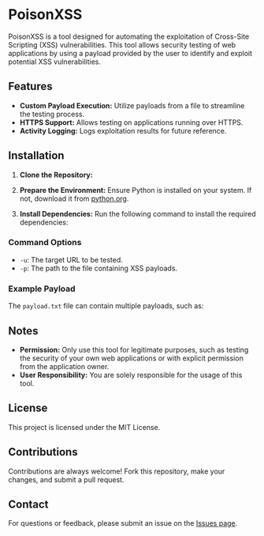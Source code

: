 # PoisonXSS

PoisonXSS is a tool designed for automating the exploitation of Cross-Site Scripting (XSS) vulnerabilities. This tool allows security testing of web applications by using a payload provided by the user to identify and exploit potential XSS vulnerabilities.

## Features

- **Custom Payload Execution:** Utilize payloads from a file to streamline the testing process.
- **HTTPS Support:** Allows testing on applications running over HTTPS.
- **Activity Logging:** Logs exploitation results for future reference.

## Installation

1. **Clone the Repository:**
2. **Prepare the Environment:**
Ensure Python is installed on your system. If not, download it from [python.org](https://www.python.org/).

3. **Install Dependencies:**
Run the following command to install the required dependencies:


### Command Options

- `-u`: The target URL to be tested.
- `-p`: The path to the file containing XSS payloads.

### Example Payload

The `payload.txt` file can contain multiple payloads, such as:


## Notes

- **Permission:** Only use this tool for legitimate purposes, such as testing the security of your own web applications or with explicit permission from the application owner.
- **User Responsibility:** You are solely responsible for the usage of this tool.

## License

This project is licensed under the MIT License.

## Contributions

Contributions are always welcome! Fork this repository, make your changes, and submit a pull request.

## Contact

For questions or feedback, please submit an issue on the [Issues page](https://github.com/mkhairin/poisonxss/issues).



